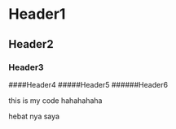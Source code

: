 # Header1
## Header2
### Header3
####Header4
#####Header5
######Header6

this is my code hahahahaha

hebat nya saya
